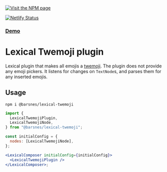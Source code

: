 <a href="https://www.npmjs.com/package/@barsnes/lexical-twemoji">
  <img alt="Visit the NPM page" src="https://img.shields.io/npm/v/@barsnes/lexical-twemoji"/>
</a>

[![Netlify Status](https://api.netlify.com/api/v1/badges/6a66b921-ba1e-43da-997e-3a21240f1549/deploy-status)](https://app.netlify.com/sites/lexical-twemoji/deploys)

### [Demo](https://lexical-twemoji.barsnes.dev/)

# Lexical Twemoji plugin

Lexical plugin that makes all emojis a [twemoji](https://twemoji.twitter.com/content/twemoji-twitter/en.html).
The plugin does not provide any emoji pickers. It listens for changes on `TextNode`s, and parses them for any inserted emojis.

## Usage

`npm i @barsnes/lexical-twemoji`

```jsx
import {
  LexicalTwemojiPlugin,
  LexicalTwemojiNode,
} from "@barsnes/lexical-twemoji";

const initialConfig = {
  nodes: [LexicalTwemojiNode],
};

<LexicalComposer initialConfig={initialConfig}>
  <LexicalTwemojiPlugin />
</LexicalComposer>;
```
